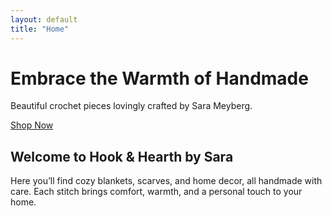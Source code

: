 ```yaml
---
layout: default
title: "Home"
---
```


<div class="hero">
  <h1>Embrace the Warmth of Handmade</h1>
  <p>Beautiful crochet pieces lovingly crafted by Sara Meyberg.</p>
  <a class="btn" href="{{ '/shop' | relative_url }}">Shop Now</a>
</div>

<section class="intro">
  <h2>Welcome to Hook & Hearth by Sara</h2>
  <p>Here you’ll find cozy blankets, scarves, and home decor, all handmade with care. Each stitch brings comfort, warmth, and a personal touch to your home.</p>
</section>
